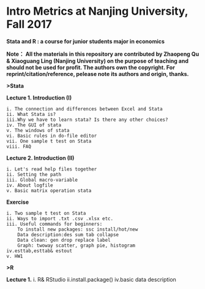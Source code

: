 # Intro Metrics at Nanjing University, Fall 2017

**Stata and R : a course for junior students major in economics**


**Note：
All the materials in this repository are contributed by Zhaopeng Qu & Xiaoguang Ling (Nanjing University) on the purpose of teaching and should not be used for profit.
The authors own the copyright. For reprint/citation/reference, pelease note its authors and origin, thanks.**


**>Stata**

**Lecture 1. Introduction (I)**

	i. The connection and differences between Excel and Stata
	ii. What Stata is?
	iii.Why we have to learn stata? Is there any other choices?
	iv. The GUI of stata
	v. The windows of stata
	vi. Basic rules in do-file editor
	vii. One sample t test on Stata
	viii. FAQ

**Lecture 2.  Introduction (II)**
	
	i. Let's read help files together
	ii. Setting the path
	iii. Global macro-variable
	iv. About logfile
	v. Basic matrix operation stata
	
**Exercise**

	i. Two sample t test on Stata
	ii. Ways to import .txt .csv .xlsx etc.
	iii. Useful commands for beginners:
		To install new packages: ssc install/hot/new
		Data description:des sum tab collapse
		Data clean: gen drop replace label
		Graph: twoway scatter, graph pie, histogram
	iv.esttab,esttab& estout
	v. HW1

**>R**

**Lecture 1.**
	i. R& RStudio
	ii.install.package()
	iv.basic data description
	



